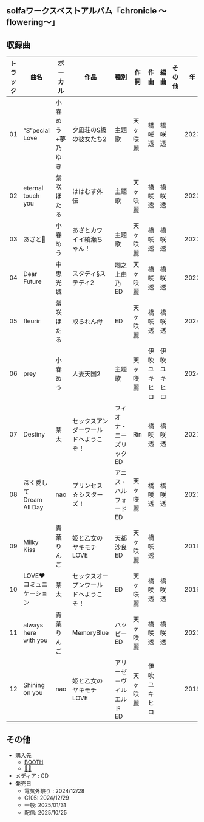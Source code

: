 ## solfaワークスベストアルバム「chronicle ～flowering～」

## 収録曲

| トラック | 曲名 | ボーカル | 作品 | 種別 | 作詞 | 作曲 | 編曲 | その他 | 年 |
|---|---|---|---|---|---|---|---|---|---|
| 01 | “S”pecial Love | 小春めう+夢乃ゆき | 夕凪荘のS級の彼女たち2 | 主題歌 | 天ヶ咲麗 | 橋咲透 | 橋咲透 |  | 2023 |
| 02 | eternal touch you | 紫咲ほたる | ははむす外伝 | 主題歌 | 天ヶ咲麗 | 橋咲透 | 橋咲透 |  | 2023 |
| 03 | あざと💖 | 小春めう | あざとカワイイ綾瀬ちゃん！ | 主題歌 | 天ヶ咲麗 | 橋咲透 | 橋咲透 |  | 2023 |
| 04 | Dear Future | 中恵光城 | スタディ§ステディ2 | 墹之上由乃ED | 天ヶ咲麗 | 橋咲透 | 橋咲透 |  | 2022 |
| 05 | fleurir | 紫咲ほたる | 取られん母 | ED | 天ヶ咲麗 | 橋咲透 | 橋咲透 |  | 2024 |
| 06 | prey | 小春めう | 人妻天国2 | 主題歌 | 天ヶ咲麗 | 伊吹ユキヒロ | 伊吹ユキヒロ |  | 2024 |
| 07 | Destiny | 茶太 | セックスアンダーワールドへようこそ！ | フィオナ・ニーズリックED | Rin | 橋咲透 | 橋咲透 |  | 2021 |
| 08 | 深く愛して Dream All Day | nao | プリンセス☆シスターズ！ | アニス・ハルフォードED | 天ヶ咲麗 | 橋咲透 | 橋咲透 |  | 2021 |
| 09 | Milky Kiss | 青葉りんご | 姫と乙女のヤキモチLOVE | 天都沙良ED | 天ヶ咲麗 | 橋咲透 |  |  | 2018 |
| 10 | LOVE❤コミュニケーション | 茶太 | セックスオープンワールドへようこそ！ | ED | 天ヶ咲麗 | 橋咲透 | 橋咲透 |  | 2019 |
| 11 | always here with you | 青葉りんご | MemoryBlue | ハッピーED | 天ヶ咲麗 | 橋咲透 | 橋咲透 |  | 2023 |
| 12 | Shining on you | nao | 姫と乙女のヤキモチLOVE | アリーゼ＝ヴィルエルドED | 天ヶ咲麗 | 伊吹ユキヒロ |  |  | 2018 |

## その他

- 購入先
     - [BOOTH](https://madaranosora.booth.pm/items/6387064)
     - [🎵🔗](https://linkco.re/vfBHr47T)
- メディア : CD
- 発売日
    - 電気外祭り : 2024/12/28 
    - C105: 2024/12/29
    - 一般: 2025/01/31
    - 配信: 2025/10/25
